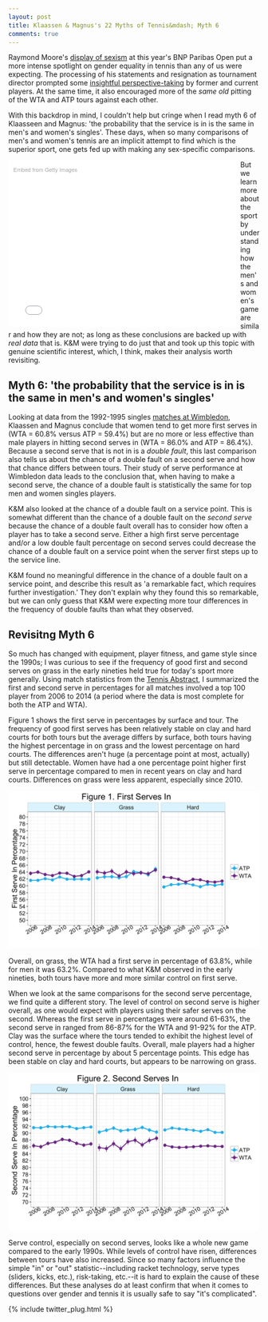 ```yaml
---
layout: post
title: Klaassen & Magnus's 22 Myths of Tennis&mdash; Myth 6
comments: true
---
```



Raymond Moore's [display of sexism](http://www.espn.com.au/tennis/story/_/id/15039381/indian-wells-ceo-raymond-moore-resigns-remarks-drew-outrage) at this year's BNP Paribas Open put a more intense spotlight on gender equality in tennis than any of us were expecting. The processing of his statements and resignation as tournament director prompted some [insightful perspective-taking](http://nochallengesremaining.podbean.com/e/episode-148-forehands-and-backhands-sorta/) by former and current players. At the same time, it also encouraged more of the _same old_ pitting of the WTA and ATP tours against each other. 

With this backdrop in mind, I couldn't help but cringe when I read myth 6 of Klaasseen and Magnus: 'the probability that the service is in is the same in men's and women's singles'. These days, when so many comparisons of men's and women's tennis are an implicit attempt to find which is the superior sport, one gets fed up with making any sex-specific comparisons.  

<div class="getty embed image" style="background-color:#fff;display:inline-block;font-family:'Helvetica Neue',Helvetica,Arial,sans-serif;color:#a7a7a7;font-size:11px;width:100%;max-width:445px;float:left;padding:2%;"><div style="padding:0;margin:0;text-align:left;"><a href="http://www.gettyimages.com/detail/517136754" target="_blank" style="color:#a7a7a7;text-decoration:none;font-weight:normal !important;border:none;display:inline-block;">Embed from Getty Images</a></div><div style="overflow:hidden;position:relative;height:0;padding:66.666667% 0 0 0;width:100%;"><iframe src="//embed.gettyimages.com/embed/517136754?et=Q3EpSMNQQ3N5rvjkChpPsg&viewMoreLink=on&sig=sNEkgX75CcF-ie6aNwBVegofkF6LFN8jYT-5I63ThGE=&caption=true" width="445" height="297" scrolling="no" frameborder="0" style="display:inline-block;position:absolute;top:0;left:0;width:100%;height:100%;margin:0;"></iframe></div><p style="margin:0;"></p></div>

But we learn more about the sport by understanding how the men's and women's game are similar and how they are not; as long as these conclusions are backed up with _real data_ that is. K&M were trying to do just that and took up this topic with genuine scientific interest, which, I think, makes their analysis worth revisiting.

## Myth 6: 'the probability that the service is in is the same in men's and women's singles'

Looking at data from the 1992-1995 singles [matches at Wimbledon](https://global.oup.com/academic/product/analyzing-wimbledon-9780199355952?cc=us&lang=en&#), Klaassen and Magnus conclude that women tend to get more first serves in (WTA = 60.8% versus ATP = 59.4%) but are no more or less effective than male players in hitting second serves in (WTA = 86.0% and ATP = 86.4%). Because a second serve that is not in is a _double fault_, this last comparison also tells us about the chance of a double fault on a second serve and how that chance differs between tours. Their study of serve performance at Wimbledon data leads to the conclusion that, when having to make a second serve, the chance of a double fault is statistically the same for top men and women singles players. 

K&M also looked at the chance of a double fault on a service point. This is somewhat different than the chance of a double fault on the _second serve_ because the chance of a double fault overall has to consider how often a player has to take a second serve. Either a high first serve percentage and/or a low double fault percentage on second serves could decrease the chance of a double fault on a service point when the server first steps up to the service line. 

K&M found no meaningful difference in the chance of a double fault on a service point, and describe this result as 'a remarkable fact, which requires further investigation.' They don't explain why they found this so remarkable, but we can only guess that K&M were expecting more tour differences in the frequency of double faults than what they observed.

## Revisitng Myth 6

So much has changed with equipment, player fitness, and game style since the 1990s; I was curious to see if the frequency of good first and second serves on grass in the early nineties held true for today's sport more generally. Using match statistics from the [Tennis Abstract](http://www.tennisabstract.com), I summarized the first and second serve in percentages for all matches involved a top 100 player from 2006 to 2014 (a period where the data is most complete for both the ATP and WTA).

Figure 1 shows the first serve in percentages by surface and tour. The frequency of good first serves has been relatively stable on clay and hard courts for both tours but the average differs by surface, both tours having the highest percentage in on grass and the lowest percentage on hard courts. The differences aren't huge (a percentage point at most, actually) but still detectable. Women have had a one percentage point higher first serve in percentage compared to men in recent years on clay and hard courts. Differences on grass were less apparent, especially since 2010. 

<img src="/assets/myth6_fig1.png" />

Overall, on grass, the WTA had a first serve in percentage of 63.8%, while for men it was 63.2%. Compared to what K&M observed in the early nineties, both tours have more and more similar control on first serve. 

When we look at the same comparisons for the second serve percentage, we find quite a different story. The level of control on second serve is higher overall, as one would expect with players using their safer serves on the second. Whereas the first serve in percentages were around 61-63%, the second serve in ranged from 86-87% for the WTA and 91-92% for the ATP. Clay was the surface where the tours tended to exhibit the highest level of control, hence, the fewest double faults. Overall, male players had a higher second serve in percentage by about 5 percentage points. This edge has been stable on clay and hard courts, but appears to be narrowing on grass.

<img src="/assets/myth6_fig2.png" />

Serve control, especially on second serves, looks like a whole new game compared to the early 1990s. While levels of control have risen, differences between tours have also increased. Since so many factors influence the simple "in" or "out" statistic--including racket technology, serve types (sliders, kicks, etc.), risk-taking, etc.--it is hard to explain the cause of these differences. But these analyses do at least confirm that when it comes to questions over gender and tennis it is usually safe to say "it's complicated". 



{% include twitter_plug.html %}
